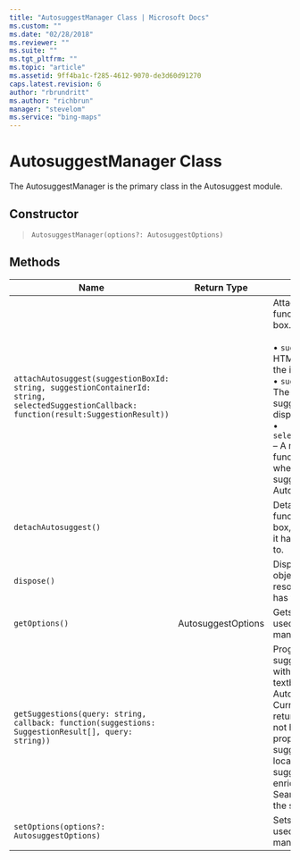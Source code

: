 ```yaml
---
title: "AutosuggestManager Class | Microsoft Docs"
ms.custom: ""
ms.date: "02/28/2018"
ms.reviewer: ""
ms.suite: ""
ms.tgt_pltfrm: ""
ms.topic: "article"
ms.assetid: 9ff4ba1c-f285-4612-9070-de3d60d91270
caps.latest.revision: 6
author: "rbrundritt"
ms.author: "richbrun"
manager: "stevelom"
ms.service: "bing-maps"
---
```

# AutosuggestManager Class
The AutosuggestManager is the primary class in the Autosuggest module.

## Constructor

> `AutosuggestManager(options?: AutosuggestOptions)`

## Methods

Name                            | Return Type            | Description
------------------------------- | ---------------------- | -----------------
`attachAutosuggest(suggestionBoxId: string, suggestionContainerId: string, selectedSuggestionCallback: function(result:SuggestionResult))` | |  Attaches the Autosuggest functionality to an input box.<br/><br/> • `suggestionBoxId` – The HTML element identifier of the input box.<br/> • `suggestionContainerId` – The Id of container where suggestions will be displayed.<br/> • `selectedSuggestionCallback` – A reference to a callback function that will be called when a user selects a suggestion from the Autosuggest UI. 
`detachAutosuggest()`             |                        | Detaches the autosuggest functionality from the input box, freeing any resources it has or events it has tied to.
`dispose()`                       |                        | Disposes the Autosuggest object, freeing any resources it has or events it has tied to.
`getOptions()`                    | AutosuggestOptions	 | Gets the options currently used by the autosuggest manager.
`getSuggestions(query: string, callback: function(suggestions: SuggestionResult[], query: string))` | | Programmatically retrieves suggestions for queries without the need to attach a textbox to the AutosuggestManager. Currently the suggestions returned by this function do not have their bestView property set and address suggestions do not have location coordinates. These suggestions can easily be enriched by using the Search module to geocode the suggestion.
`setOptions(options?: AutosuggestOptions)`	 |           | Sets the options currently used by the autosuggest manager.
